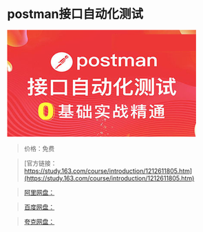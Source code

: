 # postman接口自动化测试

![img](../../../assets/study163/free/a01b3e57846940a898eac61a0a181fd0.png)

> 价格：免费

> [官方链接：https://study.163.com/course/introduction/1212611805.htm](https://study.163.com/course/introduction/1212611805.htm)

> [阿里网盘：]()

> [百度网盘：]()

> [夸克网盘：]()
